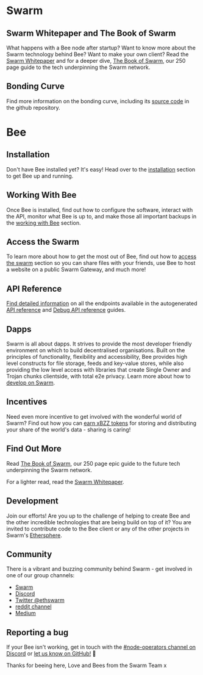 
# Swarm

## Swarm Whitepaper and The Book of Swarm

What happens with a Bee node after startup? Want to know more about the Swarm technology behind Bee?
Want to make your own client? Read the <a href="/swarm-whitepaper.pdf" target="_blank" rel="noopener noreferrer">Swarm Whitepaper</a> and for a deeper dive, <a href="/the-book-of-swarm.pdf" target="_blank" rel="noopener noreferrer">The Book of Swarm</a>,
our 250 page guide to the tech underpinning the Swarm network.

## Bonding Curve

Find more information on the bonding curve, including its [source code](https://github.com/ethersphere/bzzaar-contracts) in the github repository.

# Bee

## Installation

Don't have Bee installed yet? It's easy! Head over to the [installation](/docs/operate/installation/quick-start) section to get Bee up and running.

## Working With Bee

Once Bee is installed, find out how to configure the software, interact with the API, monitor what Bee is up to, and make those all important backups in the [working with Bee](/docs/operate/working-with-bee/introduction) section.

## Access the Swarm

To learn more about how to get the most out of Bee, find out how to [access the swarm](/docs/develop/access-the-swarm/upload-and-download) section so you can share files with your friends, use Bee to host a website on a public Swarm Gateway, and much more!

## API Reference

[Find detailed information](/docs/api-reference/) on all the endpoints available in the autogenerated <a href="/api" target="_blank" rel="noopener noreferrer">API reference</a> and <a href="/debug-api" target="_blank" rel="noopener noreferrer">Debug API reference</a> guides.

## Dapps

Swarm is all about dapps. It strives to provide the most developer
friendly environment on which to build decentralised
organisations. Built on the principles of functionality, flexibility
and accessibility, Bee provides high level constructs for file
storage, feeds and key-value stores, while also providing the low
level access with libraries that create Single Owner and Trojan chunks
clientside, with total e2e privacy. Learn more about how to [develop
on Swarm](/docs/develop/dapps-on-swarm/introduction).

## Incentives

Need even more incentive to get involved with the wonderful world of
Swarm? Find out how you can [earn xBZZ
tokens](/docs/operate/working-with-bee/cashing-out) for storing and
distributing your share of the world's data - sharing is caring!

## Find Out More

Read <a href="/the-book-of-swarm.pdf" target="_blank"
rel="noopener noreferrer">The Book of Swarm</a>, our 250 page epic
guide to the future tech underpinning the Swarm network.

For a lighter read, read the <a href="/swarm-whitepaper.pdf" target="_blank" rel="noopener noreferrer">Swarm Whitepaper</a>.

## Development

Join our efforts! Are you up to the challenge of
helping to create Bee and the other incredible technologies that are
being build on top of it? You are invited to contribute code to the Bee
client or any of the other projects in Swarm's
[Ethersphere](https://github.com/ethersphere).

## Community

There is a vibrant and buzzing community behind Swarm - get involved
in one of our group channels:

-   [Swarm](http://ethswarm.org)
-   [Discord](https://discord.gg/wdghaQsGq5)
-   [Twitter @ethswarm](https://twitter.com/ethswarm)
-   [reddit channel](https://www.reddit.com/r/ethswarm/)
-   [Medium](https://ethswarm.medium.com/)

## Reporting a bug

If your Bee isn't working, get in touch with the [#node-operators channel on Discord](https://discord.gg/wdghaQsGq5) or [let us know on GitHub!](https://github.com/ethersphere/bee/issues) 🐝

Thanks for beeing here, Love and Bees from the Swarm Team x
